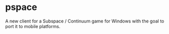 # pspace
A new client for a Subspace / Continuum game for Windows with the goal to port it to mobile platforms.

